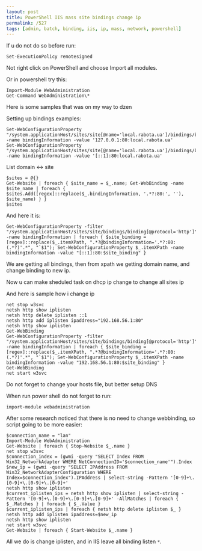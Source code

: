```yaml
---
layout: post
title: PowerShell IIS mass site bindings change ip
permalink: /527
tags: [admin, batch, binding, iis, ip, mass, network, powershell]
---
```


If u do not do so before run:

    Set-ExecutionPolicy remotesigned

Not right click on PowerShell and choose Import all modules.

Or in powershell try this:

    Import-Module WebAdministration
    Get-Command WebAdministration\*

Here is some samples that was on my way to dzen

Setting up bindings examples:

    Set-WebConfigurationProperty "/system.applicationHost/sites/site[@name='local.rabota.ua']/bindings/binding[@protocol='http']" -name bindingInformation -value '127.0.0.1:80:local.rabota.ua'
    Set-WebConfigurationProperty "/system.applicationHost/sites/site[@name='local.rabota.ua']/bindings/binding[@protocol='http']" -name bindingInformation -value '[::1]:80:local.rabota.ua'

List domain <-> site

    $sites = @{}
    Get-Website | foreach { $site_name = $_.name; Get-WebBinding -name $site_name | foreach { $sites.Add([regex]::replace($_.bindingInformation, '.*?:80:', ''), $site_name) } }
    $sites

And here it is:

    Get-WebConfigurationProperty -filter "/system.applicationHost/sites/site/bindings/binding[@protocol='http']" -name bindingInformation | foreach { $site_binding = [regex]::replace($_.itemXPath, ".*?@bindingInformation='.*?:80:(.*?)'.*", "`$1"); Set-WebConfigurationProperty $_.itemXPath -name bindingInformation -value "[::1]:80:$site_binding" }

We are getting all bindings, then from xpath we getting domain name, and change binding to new ip.

Now u can make sheduled task on dhcp ip change to change all sites ip

And here is sample how i change ip

    net stop w3svc
    netsh http show iplisten
    netsh http delete iplisten ::1
    netsh http add iplisten ipaddress="192.168.56.1:80"
    netsh http show iplisten
    Get-WebBinding
    Get-WebConfigurationProperty -filter "/system.applicationHost/sites/site/bindings/binding[@protocol='http']" -name bindingInformation | foreach { $site_binding = [regex]::replace($_.itemXPath, ".*?@bindingInformation='.*?:80:(.*?)'.*", "`$1"); Set-WebConfigurationProperty $_.itemXPath -name bindingInformation -value "192.168.56.1:80:$site_binding" }
    Get-WebBinding
    net start w3svc

Do not forget to change your hosts file, but better setup DNS

When run power shell do not forget to run:

    import-module webadministration

After some research noticed that there is no need to change webbinding, so script going to be more easier:

    $connection_name = "lan"
    Import-Module WebAdministration
    Get-Website | foreach { Stop-Website $_.name }
    net stop w3svc
    $connection_index = (gwmi -query "SELECT Index FROM Win32_NetworkAdapter WHERE NetConnectionID='$connection_name'").Index
    $new_ip = (gwmi -query "SELECT IPAddress FROM Win32_NetworkAdapterConfiguration WHERE Index=$connection_index").IPAddress | select-string -Pattern '[0-9]+\.[0-9]+\.[0-9]+\.[0-9]+'
    netsh http show iplisten
    $current_iplisten_ips = netsh http show iplisten | select-string -Pattern '[0-9]+\.[0-9]+\.[0-9]+\.[0-9]+' -AllMatches | foreach { $_.Matches } | foreach { $_.Value }
    $current_iplisten_ips | foreach { netsh http delete iplisten $_ }
    netsh http add iplisten ipaddress=$new_ip
    netsh http show iplisten
    net start w3svc
    Get-Website | foreach { Start-Website $_.name }

All we do is change iplisten, and in IIS leave all binding listen `*`.

